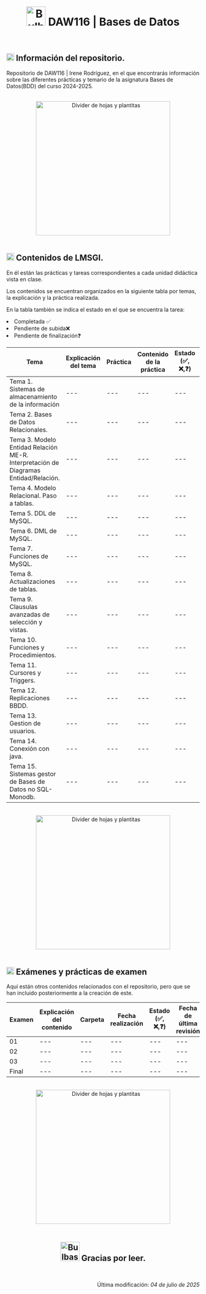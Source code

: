 <div align="center">
	<h1>
		<img src="https://media.tenor.com/EVg-zVvNcu8AAAAi/bulbizarre.gif"
		alt="Bulbasur Gif Pixel Art" width="50">
		DAW116 | Bases de Datos
	</h1>
</div>

<br>

<div>
	<h2>
		<img src="https://media.tenor.com/uj-429a6v-YAAAAi/pixel-art-gmail.gif"
		alt="Signo exclamación e interrogación" width="20">
		Información del repositorio.
	</h2>
	<p>Repositorio de DAW116 | Irene Rodríguez, en el que encontrarás información
		sobre las diferentes prácticas y temario de la asignatura Bases de Datos(BDD) del curso 2024-2025.
	</p>
</div>

<br>

<div align="center">
	<img src="https://media.tenor.com/nL6vKOBztP0AAAAj/aesthetic-green.gif" alt="Divider de hojas y plantitas"
	width="350">
</div>

<br>

<div>
	<h2>
		<img src="https://media.tenor.com/uj-429a6v-YAAAAi/pixel-art-gmail.gif"
		alt="Signo exclamación e interrogación" width="20">
		Contenidos de LMSGI.
	</h2>
	<p>
		En él están las prácticas y tareas correspondientes a cada unidad didáctica
		vista en clase.
	</p>
	<p>
		Los contenidos se encuentran organizados en la siguiente tabla por temas,
		la explicación y la práctica realizada.
	</p>
	<p>
		En la tabla también se indica el estado en el que se encuentra la tarea:
  		<li>Completada ✅</li>
		<li>Pendiente de subida❌</li>
		<li>Pendiente de finalización❓</li>
	</p>
	<table>
		<thead>
			<tr>
				<th>
					Tema
				</th>
				<th>
					Explicación del tema
				</th>
				<th>
					Práctica
				</th>
				<th>
					Contenido de la práctica
				</th>
				<th>
					Estado (✅, ❌,❓)
				</th>
				<th>Última revisión</th>
			</tr>
		</thead>
		<tbody>
			<tr>
				<td rowspan="1">
                    Tema 1. Sistemas de almacenamiento de la información
				</td>
				<td rowspan="1">
                    ---
				</td>
				<td>
					---
				</td>
				<td>
					---
				</td>
				<td>---</td>
				<td>---</td>
			</tr>
            <tr>
				<td rowspan="1">
                    Tema 2. Bases de Datos Relacionales.
				</td>
				<td rowspan="1">
                    ---
				</td>
				<td>
					---
				</td>
				<td>
					---
				</td>
				<td>---</td>
				<td>---</td>
			</tr>
            <tr>
				<td rowspan="1">
                    Tema 3. Modelo Entidad Relación ME-R. Interpretación de Diagramas Entidad/Relación.
				</td>
				<td rowspan="1">
                    ---
				</td>
				<td>
					---
				</td>
				<td>
					---
				</td>
				<td>---</td>
				<td>---</td>
			</tr>
            <tr>
				<td rowspan="1">
                    Tema 4. Modelo Relacional. Paso a tablas.
				</td>
				<td rowspan="1">
                    ---
				</td>
				<td>
					---
				</td>
				<td>
					---
				</td>
				<td>---</td>
				<td>---</td>
			</tr>
            <tr>
				<td rowspan="1">
                    Tema 5. DDL de MySQL.
				</td>
				<td rowspan="1">
                    ---
				</td>
				<td>
					---
				</td>
				<td>
					---
				</td>
				<td>---</td>
				<td>---</td>
			</tr>
            <tr>
				<td rowspan="1">
                    Tema 6. DML de MySQL.
				</td>
				<td rowspan="1">
                    ---
				</td>
				<td>
					---
				</td>
				<td>
					---
				</td>
				<td>---</td>
				<td>---</td>
			</tr>
            <tr>
				<td rowspan="1">
                    Tema 7. Funciones de MySQL.
				</td>
				<td rowspan="1">
                    ---
				</td>
				<td>
					---
				</td>
				<td>
					---
				</td>
				<td>---</td>
				<td>---</td>
			</tr>
            <tr>
				<td rowspan="1">
                    Tema 8. Actualizaciones de tablas.
				</td>
				<td rowspan="1">
                    ---
				</td>
				<td>
					---
				</td>
				<td>
					---
				</td>
				<td>---</td>
				<td>---</td>
			</tr>
            <tr>
				<td rowspan="1">
                    Tema 9. Clausulas avanzadas de selección y vistas.
				</td>
				<td rowspan="1">
                    ---
				</td>
				<td>
					---
				</td>
				<td>
					---
				</td>
				<td>---</td>
				<td>---</td>
			</tr>
            <tr>
				<td rowspan="1">
                    Tema 10. Funciones y Procedimientos.
				</td>
				<td rowspan="1">
                    ---
				</td>
				<td>
					---
				</td>
				<td>
					---
				</td>
				<td>---</td>
				<td>---</td>
			</tr>
            <tr>
				<td rowspan="1">
                    Tema 11. Cursores y Triggers.
				</td>
				<td rowspan="1">
                    ---
				</td>
				<td>
					---
				</td>
				<td>
					---
				</td>
				<td>---</td>
				<td>---</td>
			</tr>
            <tr>
				<td rowspan="1">
                    Tema 12. Replicaciones BBDD.
				</td>
				<td rowspan="1">
                    ---
				</td>
				<td>
					---
				</td>
				<td>
					---
				</td>
				<td>---</td>
				<td>---</td>
			</tr>
            <tr>
				<td rowspan="1">
                    Tema 13. Gestion de usuarios.
				</td>
				<td rowspan="1">
                    ---
				</td>
				<td>
					---
				</td>
				<td>
					---
				</td>
				<td>---</td>
				<td>---</td>
			</tr>
            <tr>
				<td rowspan="1">
                    Tema 14. Conexión con java.
				</td>
				<td rowspan="1">
                    ---
				</td>
				<td>
					---
				</td>
				<td>
					---
				</td>
				<td>---</td>
				<td>---</td>
			</tr>
            <tr>
				<td rowspan="1">
                    Tema 15. Sistemas gestor de Bases de Datos no SQL-Monodb.
				</td>
				<td rowspan="1">
                    ---
				</td>
				<td>
					---
				</td>
				<td>
					---
				</td>
				<td>---</td>
				<td>---</td>
			</tr>
		</tbody>
	</table>
</div>

<br>

<div align="center">
	<img src="https://media.tenor.com/nL6vKOBztP0AAAAj/aesthetic-green.gif" alt="Divider de hojas y plantitas"
	width="350">
</div>

<br>

<div>
	<h2>
		<img src="https://media.tenor.com/uj-429a6v-YAAAAi/pixel-art-gmail.gif"
		alt="Signo exclamación e interrogación" width="20">
		Exámenes y prácticas de examen
	</h2>
	<p>
		Aquí están otros contenidos relacionados con el repositorio, pero que
		se han incluido posteriormente a la creación de este.
	</p>
	<table>
		<thead>
			<tr>
				<th>
					Examen
				</th>
				<th>
					Explicación del contenido
				</th>
				<th>
					Carpeta
				</th>
				<th>
					Fecha realización
				</th>
				<th>
					Estado (✅, ❌,❓)
				</th>
				<th>
					Fecha de última revisión
				</th>
			</tr>
		</thead>
		<tbody>
			<tr>
				<td>01</td>
				<td>---</td>
				<td>---</td>
				<td>---</td>
				<td>---</td>
				<td>---</td>
			</tr>
			<tr>
				<td>02</td>
				<td>---</td>
				<td>---</td>
				<td>---</td>
				<td>---</td>
				<td>---</td>
			</tr>
			<tr>
				<td>03</td>
				<td>---</td>
				<td>---</td>
				<td>---</td>
				<td>---</td>
				<td>---</td>
			</tr>
			<tr>
				<td>Final</td>
				<td>---</td>
				<td>---</td>
				<td>---</td>
				<td>---</td>
				<td>---</td>
			</tr>
		</tbody>
	</table>
</div>

<br>

<div align="center">
	<img src="https://media.tenor.com/nL6vKOBztP0AAAAj/aesthetic-green.gif" alt="Divider de hojas y plantitas"
	width="350">
</div>

<br>

<div align="center">
	<h2>
		<img src="https://media.tenor.com/u7Di77AeSXAAAAAi/bulbasaur-rolling.gif"
		alt="Bulbasur girando" width="50">
		Gracias por leer.
	</h2>
</div>

<br>

<div align="right">
	<p>
		Última modificación:
		<i>
			04 de julio de 2025
		</i>
	</p>
</div>
